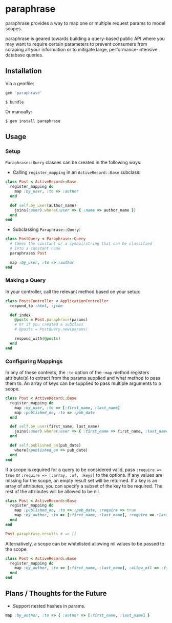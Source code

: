 # paraphrase

paraphrase provides a way to map one or multiple request params to model
scopes.

paraphrase is geared towards building a query-based public API where you may
want to require certain parameters to prevent consumers from scraping all your
information or to mitigate large, performance-intensive database queries.

## Installation

Via a gemfile:

```ruby
gem 'paraphrase'
```

```
$ bundle
```

Or manually:

```
$ gem install paraphrase
```

## Usage

### Setup

`Paraphrase::Query` classes can be created in the following ways:

* Calling `register_mapping` in an `ActiveRecord::Base` subclass:

```ruby
class Post < ActiveRecord::Base
  register_mapping do
    map :by_user, :to => :author
  end

  def self.by_user(author_name)
    joins(:user).where(:user => { :name => author_name })
  end
end
```

* Subclassing `Paraphrase::Query`:

```ruby
class PostQuery < Paraphrase::Query
  # takes the constant or a symbol/string that can be classified
  # into a constant name
  paraphrases Post

  map :by_user, :to => :author
end
```

### Making a Query

In your controller, call the relevant method based on your setup:

```ruby
class PostsController < ApplicationController
  respond_to :html, :json

  def index
    @posts = Post.paraphrase(params)
    # Or if you created a subclass
    # @posts = PostQuery.new(params)

    respond_with(@posts)
  end
end
```

### Configuring Mappings

In any of these contexts, the `:to` option of the `:map` method registers
attribute(s) to extract from the params supplied and what method to pass them
to. An array of keys can be supplied to pass multiple arguments to a scope.

```ruby
class Post < ActiveRecord::Base
  register_mapping do
    map :by_user, :to => [:first_name, :last_name]
    map :published_on, :to => :pub_date
  end

  def self.by_user(first_name, last_name)
    joins(:user).where(:user => { :first_name => first_name, :last_name => last_name })
  end

  def self.published_on(pub_date)
    where(:published_on => pub_date)
  end
end
```

If a scope is required for a query to be considered valid, pass `:require =>
true` or `:require => [:array, :of, :keys]` to the options. If any values are
missing for the scope, an empty result set will be returned. If a key is an
array of attributes, you can specify a subset of the key to be required. The
rest of the attributes will be allowed to be nil.

```ruby
class Post < ActiveRecord::Base
  register_mapping do
    map :published_on, :to => :pub_date, :require => true
    map :by_author, :to => [:first_name, :last_name], :require => :last_name # requires :last_name, whitelists :first_name
  end
end

Post.paraphrase.results # => []
```

Alternatively, a scope can be whitelisted allowing nil values to be passed to the scope.

```ruby
class Post < ActiveRecord::Base
  register_mapping do
    map :by_author, :to => [:first_name, :last_name], :allow_nil => :first_name # :first_name does not need to be specified
  end
end
```

## Plans / Thoughts for the Future

* Support nested hashes in params.

```ruby
map :by_author, :to => { :author => [:first_name, :last_name] }
```
